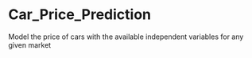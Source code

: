 # Car_Price_Prediction
Model the price of cars with the available independent variables for any given market
